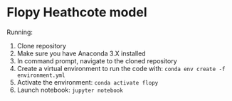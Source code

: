 # Flopy Heathcote model

Running:
1. Clone repository
2. Make sure you have Anaconda 3.X installed
3. In command prompt, navigate to the cloned repository
4. Create a virtual environment to run the code with: `conda env create -f environment.yml`
5. Activate the environment: `conda activate flopy`
6. Launch notebook: `jupyter notebook`
